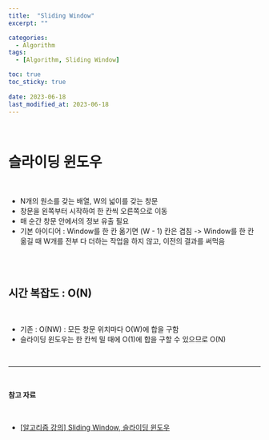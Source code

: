 ```yaml
---
title:  "Sliding Window"
excerpt: ""

categories:
  - Algorithm
tags:
  - [Algorithm, Sliding Window]

toc: true
toc_sticky: true
 
date: 2023-06-18
last_modified_at: 2023-06-18
---
```


<br>

# **슬라이딩 윈도우**

<br>

- N개의 원소를 갖는 배열, W의 넓이를 갖는 창문
- 창문을 왼쪽부터 시작하여 한 칸씩 오른쪽으로 이동
- 매 순간 창문 안에서의 정보 유출 필요
- 기본 아이디어 : Window를 한 칸 옮기면 (W - 1) 칸은 겹침
  -> Window를 한 칸 옮길 때 W개를 전부 다 더하는 작업을 하지 않고, 이전의 결과를 써먹음

<br>
<br>

## **시간 복잡도 : O(N)**

<br>

- 기존 : O(NW) : 모든 창문 위치마다 O(W)에 합을 구함
- 슬라이딩 윈도우는 한 칸씩 밀 때에 O(1)에 합을 구할 수 있으므로 O(N)

<br>

---

<br>

**참고 자료**

<br>

- [[알고리즘 강의] Sliding Window, 슬라이딩 윈도우](https://www.youtube.com/watch?v=uH9VJRIpIDY)

<br>